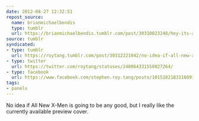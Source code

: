 ```yaml
---
date: 2012-08-27 12:32:51
repost_source:
  name: brianmichaelbendis
  type: tumblr
  url: https://brianmichaelbendis.tumblr.com/post/30310023248/hey-its-another-piece-of-the-all-new-x-men
source: tumblr
syndicated:
- type: tumblr
  url: https://roytang.tumblr.com/post/30312221042/no-idea-if-all-new-x-men-is-going-to-be-any-good
- type: twitter
  url: https://twitter.com/roytang/statuses/240064331558027264/
- type: facebook
  url: https://www.facebook.com/stephen.roy.tang/posts/10151821833168912
tags:
- panels
---
```


<p>No idea if All New X-Men is going to be any good, but I really like the currently available preview cover.</p>